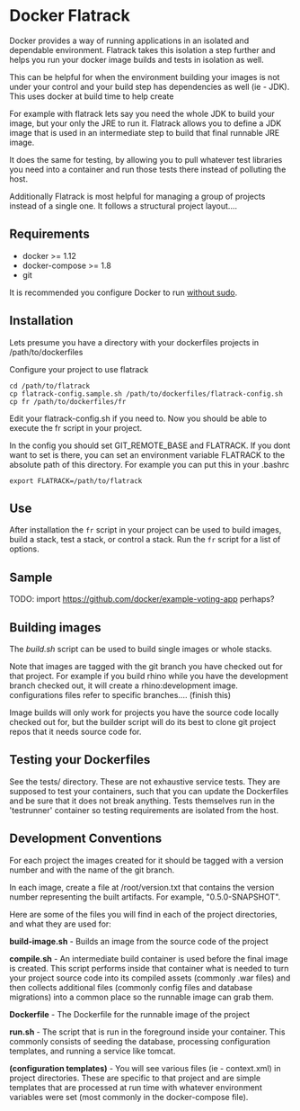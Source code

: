 Docker Flatrack
===============

Docker provides a way of running applications in an isolated and dependable environment. Flatrack takes this isolation a step further and helps you run your docker image builds and tests in isolation as well.

This can be helpful for when the environment building your images is not under your control and your build step has dependencies as well (ie - JDK). This uses docker at build time to help create

For example with flatrack lets say you need the whole JDK to build your image, but your only the JRE to run it. Flatrack allows you to define a JDK image that is used in an intermediate step to build that final runnable JRE image.

It does the same for testing, by allowing you to pull whatever test libraries you need into a container and run those tests there instead of polluting the host.

Additionally Flatrack is most helpful for managing a group of projects instead of a single one. It follows a structural project layout....

Requirements
------------
* docker >= 1.12
* docker-compose >= 1.8
* git

It is recommended you configure Docker to run [without sudo](https://docs.docker.com/engine/installation/linux/ubuntulinux/#/create-a-docker-group).


Installation
------------

Lets presume you have a directory with your dockerfiles projects in /path/to/dockerfiles

Configure your project to use flatrack

    cd /path/to/flatrack
    cp flatrack-config.sample.sh /path/to/dockerfiles/flatrack-config.sh
    cp fr /path/to/dockerfiles/fr

Edit your flatrack-config.sh if you need to. Now you should be able to execute the fr script in your project.

In the config you should set GIT_REMOTE_BASE and FLATRACK. If you dont want to set is there, you can set an environment variable FLATRACK to the absolute path of this directory. For example you can put this in your .bashrc

    export FLATRACK=/path/to/flatrack


Use
---

After installation the `fr` script in your project can be used to build images, build a stack, test a stack, or control a stack. Run the `fr` script for a list of options.


Sample
------

TODO: import https://github.com/docker/example-voting-app perhaps?


Building images
---------------

The _build.sh_ script can be used to build single images or whole stacks.

Note that images are tagged with the git branch you have checked out for that project. For example if you build rhino while you have the development branch checked out, it will create a rhino:development image. configurations files refer to specific branches.... (finish this)

Image builds will only work for projects you have the source code locally checked out for, but the builder script will do its best to clone git project repos that it needs source code for.


Testing your Dockerfiles
------------------------

See the tests/ directory. These are not exhaustive service tests. They are supposed to test your containers, such that you can update the Dockerfiles and be sure that it does not break anything. Tests themselves run in the 'testrunner' container so testing requirements are isolated from the host.


Development Conventions
-----------------------

For each project the images created for it should be tagged with a version number and with the name of the git branch.

In each image, create a file at /root/version.txt that contains the version number representing the built artifacts. For example, "0.5.0-SNAPSHOT".

Here are some of the files you will find in each of the project directories, and what they are used for:

__build-image.sh__ - Builds an image from the source code of the project

__compile.sh__ - An intermediate build container is used before the final image is created. This script performs inside that container what is needed to turn your project source code into its compiled assets (commonly .war files) and then collects additional files (commonly config files and database migrations) into a common place so the runnable image can grab them.

__Dockerfile__ - The Dockerfile for the runnable image of the project

__run.sh__ - The script that is run in the foreground inside your container. This commonly consists of seeding the database, processing configuration templates, and running a service like tomcat.

__(configuration templates)__ - You will see various files (ie - context.xml) in project directories. These are specific to that project and are simple templates that are processed at run time with whatever environment variables were set (most commonly in the docker-compose file).
